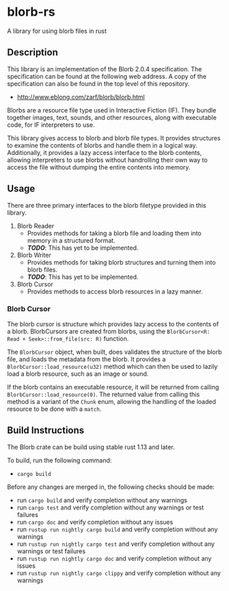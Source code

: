 # blorb-rs
A library for using blorb files in rust

## Description
This library is an implementation of the Blorb 2.0.4 specification. The specification can be found
at the following web address. A copy of the specification can also be found in the top level of
this repository.

* http://www.eblong.com/zarf/blorb/blorb.html

Blorbs are a resource file type used in Interactive Fiction (IF). They bundle together images,
text, sounds, and other resources, along with executable code, for IF interpreters to use.

This library gives access to blorb and blorb file types. It provides structures to examine the
contents of blorbs and handle them in a logical way. Additionally, it provides a lazy access
interface to the blorb contents, allowing interpreters to use blorbs without handrolling their
own way to access the file without dumping the entire contents into memory.

## Usage

There are three primary interfaces to the blorb filetype provided in this library.

1. Blorb Reader
    * Provides methods for taking a blorb file and loading them into memory in a structured format.
    * ***TODO***: This has yet to be implemented.
2. Blorb Writer
    * Provides methods for taking blorb structures and turning them into blorb files.
    * ***TODO***: This has yet to be implemented.
3. Blorb Cursor
    * Provides methods to access blorb resources in a lazy manner.

### Blorb Cursor
The blorb cursor is structure which provides lazy access to the contents of a blorb.
BlorbCursors are created from blorbs, using the `BlorbCursor<R: Read + Seek>::from_file(src: R)` function.

The `BlorbCursor` object, when built, does validates the structure of the blorb file,
and loads the metadata from the blorb. It provides a `BlorbCursor::load_resource(u32)`
method which can then be used to lazily load a blorb resource, such as an image or sound.

If the blorb contains an executable resource, it will be returned from calling
`BlorbCursor::load_resource(0)`. The returned value from calling this method is a variant of the `Chunk` enum, allowing the handling of the loaded resource to be done with a `match`.

## Build Instructions
The Blorb crate can be build using stable rust 1.13 and later.

To build, run the following command:

* `cargo build`

Before any changes are merged in, the following checks should be made:

* run `cargo build` and verify completion without any warnings
* run `cargo test` and verify completion without any warnings or test failures
* run `cargo doc` and verify completion without any issues
* run `rustup run nightly cargo build` and verify completion without any warnings
* run `rustup run nightly cargo test` and verify completion without any warnings or test failures
* run `rustup run nightly cargo doc` and verify completion without any issues
* run `rustup run nightly cargo clippy` and verify completion without any warnings
